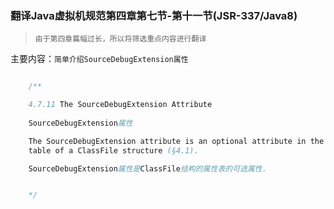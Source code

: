### 翻译Java虚拟机规范第四章第七节-第十一节(JSR-337/Java8)

> `由于第四章篇幅过长，所以将筛选重点内容进行翻译`

主要内容：`简单介绍SourceDebugExtension属性`


```java

    /**

    4.7.11 The SourceDebugExtension Attribute
    
    SourceDebugExtension属性

    The SourceDebugExtension attribute is an optional attribute in the attributes
    table of a ClassFile structure (§4.1).

    SourceDebugExtension属性是ClassFile结构的属性表的可选属性. 


    */



```